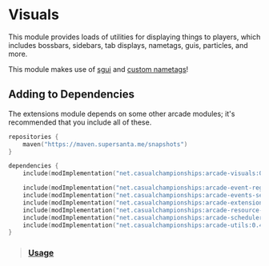 # Visuals

This module provides loads of utilities for displaying things to players, which includes
bossbars, sidebars, tab displays, nametags, guis, particles, and more. 

This module makes use of [sgui](https://github.com/Patbox/sgui) and 
[custom nametags](https://github.com/senseiwells/CustomNameTags)!

## Adding to Dependencies

The extensions module depends on some other arcade modules; it's recommended that you
include all of these.

```kts
repositories {
    maven("https://maven.supersanta.me/snapshots")
}

dependencies {
    include(modImplementation("net.casualchampionships:arcade-visuals:0.4.0-alpha.16+1.21.4")!!)

    include(modImplementation("net.casualchampionships:arcade-event-registry:0.4.0-alpha.16+1.21.4")!!)
    include(modImplementation("net.casualchampionships:arcade-events-server:0.4.0-alpha.16+1.21.4")!!)
    include(modImplementation("net.casualchampionships:arcade-extensions:0.4.0-alpha.16+1.21.4")!!)
    include(modImplementation("net.casualchampionships:arcade-resource-pack:0.4.0-alpha.16+1.21.4")!!)
    include(modImplementation("net.casualchampionships:arcade-scheduler:0.4.0-alpha.16+1.21.4")!!)
    include(modImplementation("net.casualchampionships:arcade-utils:0.4.0-alpha.16+1.21.4")!!)
}
```

> ### [Usage](./usage.md)
